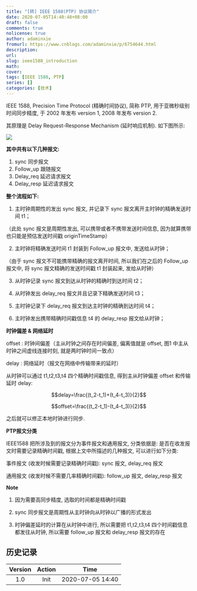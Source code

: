 ```yaml
---
title: "[转] IEEE 1588(PTP) 协议简介"
date: 2020-07-05T14:40:48+08:00
draft: false
comments: true
nolicense: true
author: adaminxie
fromurl: https://www.cnblogs.com/adaminxie/p/6754644.html
description: 
url:
slug: ieee1588_introduction
math: 
cover:
tags: [IEEE 1588, PTP]
series: []
categories: [技术]
---
```


IEEE 1588, Precision Time Protocol (精确时间协议), 简称 PTP, 用于亚微秒级别时间同步精度, 于 2002 年发布 version 1, 2008 年发布 version 2.

其原理是 Delay Request-Response Mechanism (延时响应机制). 如下图所示: 

![](../img/2020/07/05144847.png)

**其中共有以下几种报文:**

1. sync 同步报文
2. Follow_up 跟随报文
3. Delay_req 延迟请求报文
4. Delay_resp 延迟请求报文

**整个流程如下:**

1. 主时钟周期性的发出 sync 报文, 并记录下 sync 报文离开主时钟的精确发送时间 t1；

（此处 sync 报文是周期性发出, 可以携带或者不携带发送时间信息, 因为就算携带也只能是预估发送时间戳 originTimeStamp）

2. 主时钟将精确发送时间 t1 封装到 Follow_up 报文中, 发送给从时钟；

（由于 sync 报文不可能携带精确的报文离开时间, 所以我们在之后的 Follow_up 报文中, 将 sync 报文精确的发送时间戳  t1 封装起来, 发给从时钟）

3. 从时钟记录 sync 报文到达从时钟的精确时到达时间 t2；

4. 从时钟发出 delay_req 报文并且记录下精确发送时间 t3；

5. 主时钟记录下 delay_req 报文到达主时钟的精确到达时间 t4；

6. 主时钟发出携带精确时间戳信息 t4 的 delay_resp 报文给从时钟；

**时钟偏差 & 网络延时**

offset : 时钟间偏差（主从时钟之间存在时间偏差, 偏离值就是 offset, 图1 中主从时钟之间虚线连接时刻, 就是两时钟时间一致点）

delay : 网络延时（报文在网络中传输带来的延时）

从时钟可以通过 t1,t2,t3,t4 四个精确时间戳信息, 得到主从时钟偏差 offset 和传输延时 delay:

$$delay=\frac{(t_2-t_1)+(t_4-t_3)}{2}$$

$$offset=\frac{(t_2-t_1)-(t_4-t_3)}{2}$$

之后就可以修正本地时钟进行同步.

**PTP报文分类**

IEEE1588 把所涉及到的报文分为事件报文和通用报文, 分类依据是: 是否在收发报文时需要记录精确时间戳, 根据上文中所描述的几种报文, 可以进行如下分类: 

事件报文 (收发时候需要记录精确时间戳): sync 报文, delay_req 报文

通用报文 (收发时候不需要几率精确时间戳): follow_up 报文, delay_resp 报文

 

**Note**

1. 因为需要高同步精度, 选取的时间都是精确时间戳

2. sync 同步报文是周期性从主时钟向从时钟以广播的形式发出

3. 时钟偏差延时的计算在从时钟中进行, 所以需要把 t1,t2,t3,t4 四个时间戳信息都发往从时钟, 所以需要  follow_up 报文和  delay_resp 报文的存在

## 历史记录

|Version| Action|Time|
|:-------:|:--------:|:-----------:|
|1.0|Init|2020-07-05 14:40|